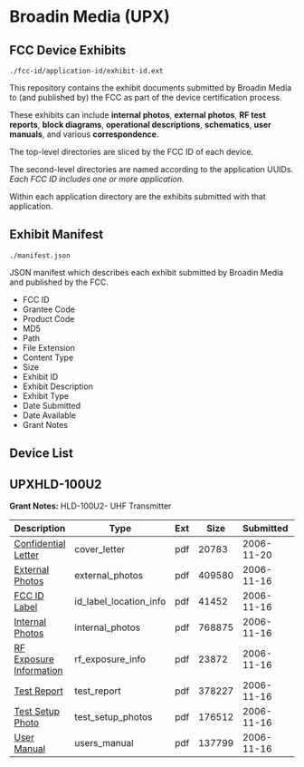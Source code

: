 # Broadin Media (UPX)
## FCC Device Exhibits

```
./fcc-id/application-id/exhibit-id.ext
```

This repository contains the exhibit documents submitted by Broadin Media to (and published by) the FCC as part of the device certification process.

These exhibits can include **internal photos**, **external photos**, **RF test reports**, **block diagrams**, **operational descriptions**, **schematics**, **user manuals**, and various **correspondence**.

The top-level directories are sliced by the FCC ID of each device.

The second-level directories are named according to the application UUIDs. *Each FCC ID includes one or more application.*

Within each application directory are the exhibits submitted with that application. 

## Exhibit Manifest

```
./manifest.json
```

JSON manifest which describes each exhibit submitted by Broadin Media and published by the FCC.

- FCC ID
- Grantee Code
- Product Code
- MD5
- Path
- File Extension
- Content Type
- Size
- Exhibit ID
- Exhibit Description
- Exhibit Type
- Date Submitted
- Date Available
- Grant Notes

## Device List
## UPXHLD-100U2
**Grant Notes:** HLD-100U2- UHF Transmitter

| Description | Type | Ext | Size | Submitted | Available |
| ----------- | ---- | --- | ---- | --------- | --------- |
| [Confidential Letter](UPXHLD-100U2/7710f18d274ecf2f3e6a16c89c8e516b/730293.pdf) | cover_letter | pdf | 20783 | 2006-11-20 | 2006-11-16 |
| [External Photos](UPXHLD-100U2/7710f18d274ecf2f3e6a16c89c8e516b/728900.pdf) | external_photos | pdf | 409580 | 2006-11-16 | 2006-11-16 |
| [FCC ID Label](UPXHLD-100U2/7710f18d274ecf2f3e6a16c89c8e516b/728899.pdf) | id_label_location_info | pdf | 41452 | 2006-11-16 | 2006-11-16 |
| [Internal Photos](UPXHLD-100U2/7710f18d274ecf2f3e6a16c89c8e516b/728898.pdf) | internal_photos | pdf | 768875 | 2006-11-16 | 2006-11-16 |
| [RF Exposure Information](UPXHLD-100U2/7710f18d274ecf2f3e6a16c89c8e516b/728901.pdf) | rf_exposure_info | pdf | 23872 | 2006-11-16 | 2006-11-16 |
| [Test Report](UPXHLD-100U2/7710f18d274ecf2f3e6a16c89c8e516b/728897.pdf) | test_report | pdf | 378227 | 2006-11-16 | 2006-11-16 |
| [Test Setup Photo](UPXHLD-100U2/7710f18d274ecf2f3e6a16c89c8e516b/728896.pdf) | test_setup_photos | pdf | 176512 | 2006-11-16 | 2006-11-16 |
| [User Manual](UPXHLD-100U2/7710f18d274ecf2f3e6a16c89c8e516b/728895.pdf) | users_manual | pdf | 137799 | 2006-11-16 | 2006-11-16 |
